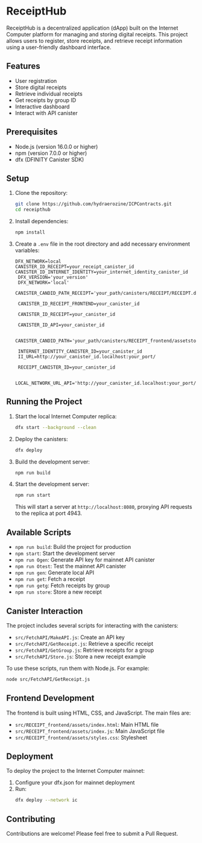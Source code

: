 # ReceiptHub

ReceiptHub is a decentralized application (dApp) built on the Internet Computer platform for managing and storing digital receipts. This project allows users to register, store receipts, and retrieve receipt information using a user-friendly dashboard interface.

## Features

- User registration
- Store digital receipts
- Retrieve individual receipts
- Get receipts by group ID
- Interactive dashboard 
- Interact with API canister


## Prerequisites

- Node.js (version 16.0.0 or higher)
- npm (version 7.0.0 or higher)
- dfx (DFINITY Canister SDK)

## Setup

1. Clone the repository:
   ```bash
   git clone https://github.com/hydraerozine/ICPContracts.git
   cd receipthub
   ```
2. Install dependencies:
   ```bash
   npm install
   ```
3. Create a `.env` file in the root directory and add necessary environment variables:
   ```plaintext
   DFX_NETWORK=local
   CANISTER_ID_RECEIPT=your_receipt_canister_id
   CANISTER_ID_INTERNET_IDENTITY=your_internet_identity_canister_id
    DFX_VERSION='your_version'
    DFX_NETWORK='local'
    CANISTER_CANDID_PATH_RECEIPT='your_path/canisters/RECEIPT/RECEIPT.did'

    CANISTER_ID_RECEIPT_FRONTEND=your_canister_id

    CANISTER_ID_RECEIPT=your_canister_id

    CANISTER_ID_API=your_canister_id

    CANISTER_CANDID_PATH='your_path/canisters/RECEIPT_frontend/assetstorage.did'

    INTERNET_IDENTITY_CANISTER_ID=your_canister_id
    II_URL=http://your_canister_id.localhost:your_port/

    RECEIPT_CANISTER_ID=your_canister_id

    LOCAL_NETWORK_URL_API='http://your_canister_id.localhost:your_port/'
   ```

## Running the Project

1. Start the local Internet Computer replica:
   ```bash
   dfx start --background --clean
   ```
2. Deploy the canisters:
   ```bash
   dfx deploy
   ```
3. Build the development server:
   ```bash
   npm run build
   ```
4. Start the development server:
   ```bash
   npm run start
   ```
   This will start a server at `http://localhost:8080`, proxying API requests to the replica at port 4943.

## Available Scripts

- `npm run build`: Build the project for production
- `npm start`: Start the development server
- `npm run Ogen`: Generate API key for mainnet API canister
- `npm run Otest`: Test the mainnet API canister
- `npm run gen`: Generate local API
- `npm run get`: Fetch a receipt
- `npm run getg`: Fetch receipts by group
- `npm run store`: Store a new receipt

## Canister Interaction

The project includes several scripts for interacting with the canisters:

- `src/FetchAPI/MakeAPI.js`: Create an API key
- `src/FetchAPI/GetReceipt.js`: Retrieve a specific receipt
- `src/FetchAPI/GetGroup.js`: Retrieve receipts for a group
- `src/FetchAPI/Store.js`: Store a new receipt example

To use these scripts, run them with Node.js. For example:
```bash
node src/FetchAPI/GetReceipt.js
```

## Frontend Development

The frontend is built using HTML, CSS, and JavaScript. The main files are:

- `src/RECEIPT_frontend/assets/index.html`: Main HTML file
- `src/RECEIPT_frontend/assets/index.js`: Main JavaScript file
- `src/RECEIPT_frontend/assets/styles.css`: Stylesheet

## Deployment

To deploy the project to the Internet Computer mainnet:

1. Configure your dfx.json for mainnet deployment
2. Run:
   ```bash
   dfx deploy --network ic
   ```

## Contributing

Contributions are welcome! Please feel free to submit a Pull Request.
